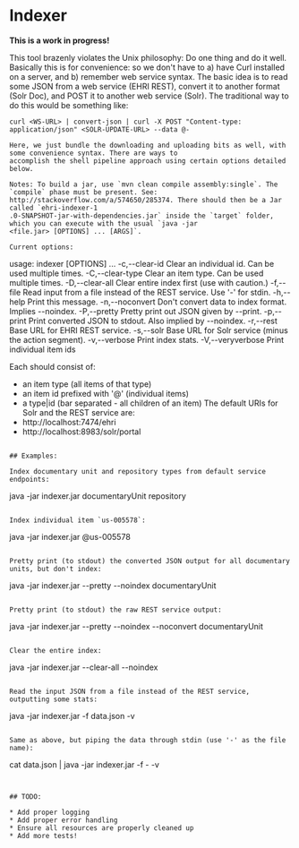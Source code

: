 # Indexer

**This is a work in progress!**

This tool brazenly violates the Unix philosophy: Do one thing and do it well. Basically this is for convenience: so
we don't have to a) have Curl installed on a server, and b) remember web service syntax. The basic idea is to read
some JSON from a web service (EHRI REST), convert it to another format (Solr Doc), and POST it to another web
service (Solr). The traditional way to do this would be something like:

```
curl <WS-URL> | convert-json | curl -X POST "Content-type: application/json" <SOLR-UPDATE-URL> --data @-

Here, we just bundle the downloading and uploading bits as well, with some convenience syntax. There are ways to
accomplish the shell pipeline approach using certain options detailed below.

Notes: To build a jar, use `mvn clean compile assembly:single`. The `compile` phase must be present. See:
http://stackoverflow.com/a/574650/285374. There should then be a Jar called `ehri-indexer-1
.0-SNAPSHOT-jar-with-dependencies.jar` inside the `target` folder, which you can execute with the usual `java -jar
<file.jar> [OPTIONS] ... [ARGS]`.

Current options:

```
usage: indexer  [OPTIONS] <spec> ... <specN>
 -c,--clear-id <arg>     Clear an individual id. Can be used multiple
                         times.
 -C,--clear-type <arg>   Clear an item type. Can be used multiple times.
 -D,--clear-all          Clear entire index first (use with caution.)
 -f,--file <arg>         Read input from a file instead of the REST
                         service. Use '-' for stdin.
 -h,--help               Print this message.
 -n,--noconvert          Don't convert data to index format. Implies
                         --noindex.
 -P,--pretty             Pretty print out JSON given by --print.
 -p,--print              Print converted JSON to stdout. Also implied by
                         --noindex.
 -r,--rest <arg>         Base URL for EHRI REST service.
 -s,--solr <arg>         Base URL for Solr service (minus the action
                         segment).
 -v,--verbose            Print index stats.
 -V,--veryverbose        Print individual item ids

Each <spec> should consist of:
* an item type (all items of that type)
* an item id prefixed with '@' (individual items)
* a type|id (bar separated - all children of an item)
The default URIs for Solr and the REST service are:
* http://localhost:7474/ehri
* http://localhost:8983/solr/portal
```

## Examples:

Index documentary unit and repository types from default service endpoints:

```
java -jar indexer.jar documentaryUnit repository
```

Index individual item `us-005578`:

```
java -jar indexer.jar @us-005578
```

Pretty print (to stdout) the converted JSON output for all documentary units, but don't index:

```
java -jar indexer.jar --pretty --noindex documentaryUnit
```

Pretty print (to stdout) the raw REST service output:

```
java -jar indexer.jar --pretty --noindex --noconvert documentaryUnit
```

Clear the entire index:

```
java -jar indexer.jar --clear-all --noindex
```

Read the input JSON from a file instead of the REST service, outputting some stats:

```
java -jar indexer.jar -f data.json -v
```

Same as above, but piping the data through stdin (use '-' as the file name):

```
cat data.json | java -jar indexer.jar -f - -v
```


## TODO:

* Add proper logging
* Add proper error handling
* Ensure all resources are properly cleaned up
* Add more tests!
